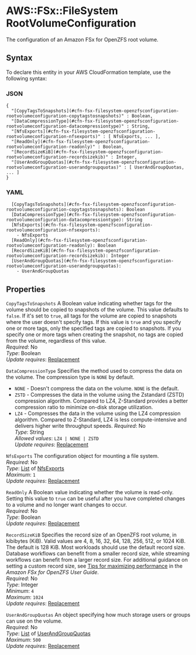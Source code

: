 # AWS::FSx::FileSystem RootVolumeConfiguration<a name="aws-properties-fsx-filesystem-openzfsconfiguration-rootvolumeconfiguration"></a>

The configuration of an Amazon FSx for OpenZFS root volume\.

## Syntax<a name="aws-properties-fsx-filesystem-openzfsconfiguration-rootvolumeconfiguration-syntax"></a>

To declare this entity in your AWS CloudFormation template, use the following syntax:

### JSON<a name="aws-properties-fsx-filesystem-openzfsconfiguration-rootvolumeconfiguration-syntax.json"></a>

```
{
  "[CopyTagsToSnapshots](#cfn-fsx-filesystem-openzfsconfiguration-rootvolumeconfiguration-copytagstosnapshots)" : Boolean,
  "[DataCompressionType](#cfn-fsx-filesystem-openzfsconfiguration-rootvolumeconfiguration-datacompressiontype)" : String,
  "[NfsExports](#cfn-fsx-filesystem-openzfsconfiguration-rootvolumeconfiguration-nfsexports)" : [ NfsExports, ... ],
  "[ReadOnly](#cfn-fsx-filesystem-openzfsconfiguration-rootvolumeconfiguration-readonly)" : Boolean,
  "[RecordSizeKiB](#cfn-fsx-filesystem-openzfsconfiguration-rootvolumeconfiguration-recordsizekib)" : Integer,
  "[UserAndGroupQuotas](#cfn-fsx-filesystem-openzfsconfiguration-rootvolumeconfiguration-userandgroupquotas)" : [ UserAndGroupQuotas, ... ]
}
```

### YAML<a name="aws-properties-fsx-filesystem-openzfsconfiguration-rootvolumeconfiguration-syntax.yaml"></a>

```
  [CopyTagsToSnapshots](#cfn-fsx-filesystem-openzfsconfiguration-rootvolumeconfiguration-copytagstosnapshots): Boolean
  [DataCompressionType](#cfn-fsx-filesystem-openzfsconfiguration-rootvolumeconfiguration-datacompressiontype): String
  [NfsExports](#cfn-fsx-filesystem-openzfsconfiguration-rootvolumeconfiguration-nfsexports):
    - NfsExports
  [ReadOnly](#cfn-fsx-filesystem-openzfsconfiguration-rootvolumeconfiguration-readonly): Boolean
  [RecordSizeKiB](#cfn-fsx-filesystem-openzfsconfiguration-rootvolumeconfiguration-recordsizekib): Integer
  [UserAndGroupQuotas](#cfn-fsx-filesystem-openzfsconfiguration-rootvolumeconfiguration-userandgroupquotas):
    - UserAndGroupQuotas
```

## Properties<a name="aws-properties-fsx-filesystem-openzfsconfiguration-rootvolumeconfiguration-properties"></a>

`CopyTagsToSnapshots` <a name="cfn-fsx-filesystem-openzfsconfiguration-rootvolumeconfiguration-copytagstosnapshots"></a>
A Boolean value indicating whether tags for the volume should be copied to snapshots of the volume\. This value defaults to `false`\. If it's set to `true`, all tags for the volume are copied to snapshots where the user doesn't specify tags\. If this value is `true` and you specify one or more tags, only the specified tags are copied to snapshots\. If you specify one or more tags when creating the snapshot, no tags are copied from the volume, regardless of this value\.  
_Required_: No  
_Type_: Boolean  
_Update requires_: [Replacement](https://docs.aws.amazon.com/AWSCloudFormation/latest/UserGuide/using-cfn-updating-stacks-update-behaviors.html#update-replacement)

`DataCompressionType` <a name="cfn-fsx-filesystem-openzfsconfiguration-rootvolumeconfiguration-datacompressiontype"></a>
Specifies the method used to compress the data on the volume\. The compression type is `NONE` by default\.

- `NONE` \- Doesn't compress the data on the volume\. `NONE` is the default\.
- `ZSTD` \- Compresses the data in the volume using the Zstandard \(ZSTD\) compression algorithm\. Compared to LZ4, Z\-Standard provides a better compression ratio to minimize on\-disk storage utilization\.
- `LZ4` \- Compresses the data in the volume using the LZ4 compression algorithm\. Compared to Z\-Standard, LZ4 is less compute\-intensive and delivers higher write throughput speeds\.
  _Required_: No  
  _Type_: String  
  _Allowed values_: `LZ4 | NONE | ZSTD`  
  _Update requires_: [Replacement](https://docs.aws.amazon.com/AWSCloudFormation/latest/UserGuide/using-cfn-updating-stacks-update-behaviors.html#update-replacement)

`NfsExports` <a name="cfn-fsx-filesystem-openzfsconfiguration-rootvolumeconfiguration-nfsexports"></a>
The configuration object for mounting a file system\.  
_Required_: No  
_Type_: [List](aws-properties-fsx-filesystem-openzfsconfiguration-rootvolumeconfiguration-nfsexports.md) of [NfsExports](aws-properties-fsx-filesystem-openzfsconfiguration-rootvolumeconfiguration-nfsexports.md)  
_Maximum_: `1`  
_Update requires_: [Replacement](https://docs.aws.amazon.com/AWSCloudFormation/latest/UserGuide/using-cfn-updating-stacks-update-behaviors.html#update-replacement)

`ReadOnly` <a name="cfn-fsx-filesystem-openzfsconfiguration-rootvolumeconfiguration-readonly"></a>
A Boolean value indicating whether the volume is read\-only\. Setting this value to `true` can be useful after you have completed changes to a volume and no longer want changes to occur\.  
_Required_: No  
_Type_: Boolean  
_Update requires_: [Replacement](https://docs.aws.amazon.com/AWSCloudFormation/latest/UserGuide/using-cfn-updating-stacks-update-behaviors.html#update-replacement)

`RecordSizeKiB` <a name="cfn-fsx-filesystem-openzfsconfiguration-rootvolumeconfiguration-recordsizekib"></a>
Specifies the record size of an OpenZFS root volume, in kibibytes \(KiB\)\. Valid values are 4, 8, 16, 32, 64, 128, 256, 512, or 1024 KiB\. The default is 128 KiB\. Most workloads should use the default record size\. Database workflows can benefit from a smaller record size, while streaming workflows can benefit from a larger record size\. For additional guidance on setting a custom record size, see [ Tips for maximizing performance](https://docs.aws.amazon.com/fsx/latest/OpenZFSGuide/performance.html#performance-tips-zfs) in the _Amazon FSx for OpenZFS User Guide_\.  
_Required_: No  
_Type_: Integer  
_Minimum_: `4`  
_Maximum_: `1024`  
_Update requires_: [Replacement](https://docs.aws.amazon.com/AWSCloudFormation/latest/UserGuide/using-cfn-updating-stacks-update-behaviors.html#update-replacement)

`UserAndGroupQuotas` <a name="cfn-fsx-filesystem-openzfsconfiguration-rootvolumeconfiguration-userandgroupquotas"></a>
An object specifying how much storage users or groups can use on the volume\.  
_Required_: No  
_Type_: [List](aws-properties-fsx-filesystem-openzfsconfiguration-rootvolumeconfiguration-userandgroupquotas.md) of [UserAndGroupQuotas](aws-properties-fsx-filesystem-openzfsconfiguration-rootvolumeconfiguration-userandgroupquotas.md)  
_Maximum_: `500`  
_Update requires_: [Replacement](https://docs.aws.amazon.com/AWSCloudFormation/latest/UserGuide/using-cfn-updating-stacks-update-behaviors.html#update-replacement)
